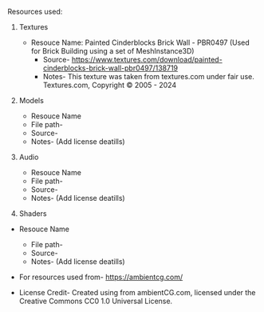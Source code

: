 Resources used:

1) Textures
   - Resouce Name: Painted Cinderblocks Brick Wall - PBR0497 (Used for Brick Building using a set of MeshInstance3D)
     - Source- https://www.textures.com/download/painted-cinderblocks-brick-wall-pbr0497/138719
     - Notes- This texture was taken from textures.com under fair use. Textures.com, Copyright © 2005 - 2024

 
 2) Models
    - Resouce Name
     - File path-
     - Source-
     - Notes- (Add license deatills)


 3) Audio
     - Resouce Name
     - File path-
     - Source-
     - Notes- (Add license deatills)


 4) Shaders
 - Resouce Name
     - File path-
     - Source-
     - Notes- (Add license deatills)


- For resources used from- https://ambientcg.com/
- License Credit- Created using <asset name> from ambientCG.com,
licensed under the Creative Commons CC0 1.0 Universal License.

